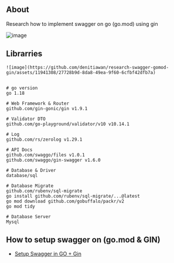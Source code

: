 ## About

Research how to implement swagger on go (go.mod) using gin

![image](https://github.com/denitiawan/research-swagger-gomod-gin/assets/11941308/5668ee0c-504d-40aa-8494-54fbdcf6c53f)


## Librarries

```
![image](https://github.com/denitiawan/research-swagger-gomod-gin/assets/11941308/27728b9d-8da8-49ea-9f60-6cfbf42dfb7a)


# go version
go 1.18

# Web Framework & Router
github.com/gin-gonic/gin v1.9.1

# Validator DTO
github.com/go-playground/validator/v10 v10.14.1

# Log
github.com/rs/zerolog v1.29.1

# API Docs
github.com/swaggo/files v1.0.1
github.com/swaggo/gin-swagger v1.6.0

# Database & Driver
database/sql

# Database Migrate
github.com/rubenv/sql-migrate
go install github.com/rubenv/sql-migrate/...@latest
go mod download github.com/gobuffalo/packr/v2
go mod tidy

# Database Server
Mysql
```


## How to setup swagger on (go.mod & GIN)
- [Setup Swagger in GO + Gin](https://github.com/denitiawan/research-swagger-gomod-gin/blob/main/tmp/readme/setup_swagger.md)
